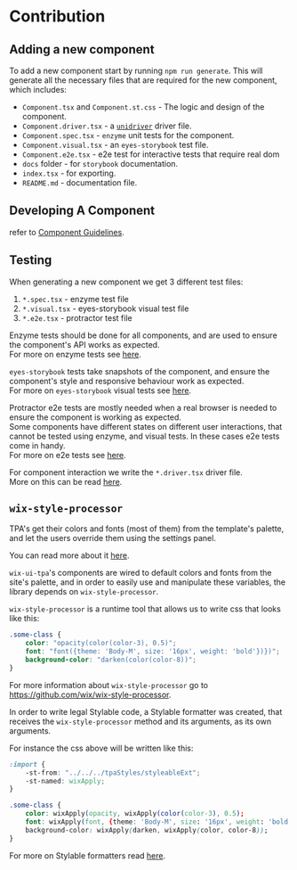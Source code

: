# Contribution
## Adding a new component
To add a new component start by running `npm run generate`.
This will generate all the necessary files that are required for the new component, which includes:
* `Component.tsx` and `Component.st.css` - The logic and design of the component.
* `Component.driver.tsx` - a [`unidriver`](https://github.com/wix-incubator/unidriver) driver file.
* `Component.spec.tsx` - `enzyme` unit tests for the component.
* `Component.visual.tsx` - an `eyes-storybook` test file.
* `Component.e2e.tsx` - e2e test for interactive tests that require real dom
* `docs` folder - for `storybook` documentation.
* `index.tsx` - for exporting.
* `README.md` - documentation file.

## Developing A Component
refer to [Component Guidelines](COMPONENT_GUIDELINES.md).

## Testing
When generating a new component we get 3 different test files:
1) `*.spec.tsx` - enzyme test file
2) `*.visual.tsx` - eyes-storybook visual test file
3) `*.e2e.tsx` - protractor test file

Enzyme tests should be done for all components, and are used to ensure the component's 
API works as expected.  
For more on enzyme tests see [here](https://github.com/wix/wix-style-react/blob/master/docs/contribution/TESTING.md#component-unit-tests).

`eyes-storybook` tests take snapshots of the component, and ensure the component's style and 
responsive behaviour work as expected.  
For more on `eyes-storybook` visual tests see [here](https://github.com/wix/wix-style-react/blob/master/docs/contribution/VISUAL_TESTING.md).

Protractor e2e tests are mostly needed when a real browser is needed to ensure the component
is working as expected.  
Some components have different states on different user interactions, that cannot be tested using enzyme, 
and visual tests. In these cases e2e tests come in handy.  
For more on e2e tests see [here](https://github.com/wix/wix-style-react/blob/master/docs/contribution/WRITING_E2E_TESTS.md).  

For component interaction we write the `*.driver.tsx` driver file.  
More on this can be read [here](https://github.com/wix/wix-style-react/blob/master/docs/contribution/TEST_DRIVERS_GUIDELINES.md).

 
## `wix-style-processor`
TPA's get their colors and fonts (most of them) from the template's palette, 
and let the users override them using the settings panel.

You can read more about it [here](https://dev.wix.com/docs/uiux-basics/site-components/#color).

`wix-ui-tpa`'s components are wired to default colors and fonts from the site's palette, 
and in order to easily use and manipulate these variables, the library depends on `wix-style-processor`.

`wix-style-processor` is a runtime tool that allows us to write css that looks like this:
```css
.some-class {
    color: "opacity(color(color-3), 0.5)";
    font: "font({theme: 'Body-M', size: '16px', weight: 'bold'})})";
    background-color: "darken(color(color-8))";
}
```

For more information about `wix-style-processor` go to https://github.com/wix/wix-style-processor.  

In order to write legal Stylable code, a Stylable formatter was created, that receives the 
`wix-style-processor` method and its arguments, as its own arguments.

For instance the css above will be written like this:
```css
:import {
    -st-from: "../../../tpaStyles/styleableExt";
    -st-named: wixApply;
}

.some-class {
    color: wixApply(opacity, wixApply(color(color-3), 0.5);
    font: wixApply(font, {theme: 'Body-M', size: '16px', weight: 'bold'})});
    background-color: wixApply(darken, wixApply(color, color-8));
}
``` 
For more on Stylable formatters read [here](https://stylable.io/docs/references/formatters).
